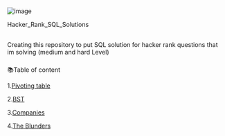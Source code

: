 # 
![image](https://github.com/DeepanRaju-exe/Hacker_Rank_SQL_Solutions/assets/68472546/d415fb65-7ea7-4644-a4b7-a7f7865acc1f)

Hacker_Rank_SQL_Solutions

##
Creating this repository to put SQL solution for hacker rank questions that im solving (medium and hard Level) 

###
📚Table of content

1.[Pivoting table](https://github.com/DeepanRaju-exe/Hacker_Rank_SQL_Solutions/blob/main/1.PivotOccupation.md)

2.[BST](https://github.com/DeepanRaju-exe/Hacker_Rank_SQL_Solutions/blob/main/2.BST.md)

3.[Companies](https://github.com/DeepanRaju-exe/Hacker_Rank_SQL_Solutions/blob/main/3.companies.md)

4.[The Blunders](https://github.com/DeepanRaju-exe/Hacker_Rank_SQL_Solutions/blob/main/4.The%20Blunder.md)
